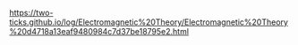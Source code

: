 https://two-ticks.github.io/log/Electromagnetic%20Theory/Electromagnetic%20Theory%20d4718a13eaf9480984c7d37be18795e2.html
